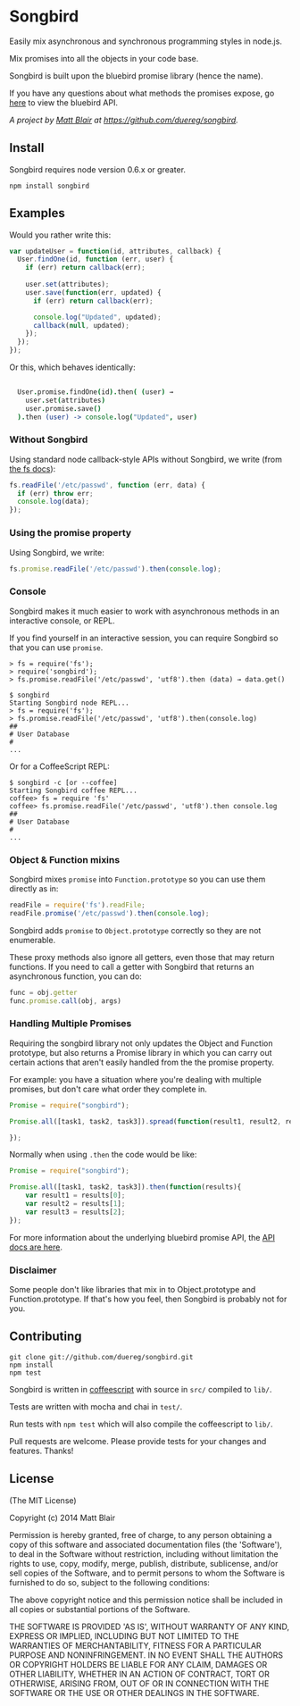 ﻿Songbird
=======

Easily mix asynchronous and synchronous programming styles in node.js. 

Mix promises into all the objects in your code base. 

Songbird is built upon the bluebird promise library (hence the name).

If you have any questions about what methods the promises expose, go [here](https://raw2.github.com/petkaantonov/bluebird/master/API.md) to view the bluebird API.

*A project by [Matt Blair](http://mattblair.co) at https://github.com/duereg/songbird.*

Install
-------

Songbird requires node version 0.6.x or greater.

```
npm install songbird
```


Examples
-----

Would you rather write this:

```javascript
var updateUser = function(id, attributes, callback) {
  User.findOne(id, function (err, user) {
    if (err) return callback(err);
    
    user.set(attributes);
    user.save(function(err, updated) {
      if (err) return callback(err);

      console.log("Updated", updated);
      callback(null, updated);
    });
  });
});
```

Or this, which behaves identically:

```coffeescript
 
  User.promise.findOne(id).then( (user) → 
    user.set(attributes)
    user.promise.save()
  ).then (user) -> console.log("Updated", user)
```

### Without Songbird

Using standard node callback-style APIs without Songbird, we write 
(from [the fs docs](http://nodejs.org/docs/v0.6.14/api/fs.html#fs_fs_readfile_filename_encoding_callback)):

```javascript
fs.readFile('/etc/passwd', function (err, data) {
  if (err) throw err;
  console.log(data);
});
```

### Using the promise property

Using Songbird, we write:

```javascript
fs.promise.readFile('/etc/passwd').then(console.log);
```

### Console

Songbird makes it much easier to work with asynchronous methods in an
interactive console, or REPL.

If you find yourself in an interactive session, you can require Songbird so that
you can use `promise`.

```
> fs = require('fs');
> require('songbird');
> fs.promise.readFile('/etc/passwd', 'utf8').then (data) → data.get()
```

```
$ songbird
Starting Songbird node REPL...
> fs = require('fs');
> fs.promise.readFile('/etc/passwd', 'utf8').then(console.log)
##
# User Database
#
...
```

Or for a CoffeeScript REPL:

```
$ songbird -c [or --coffee]
Starting Songbird coffee REPL...
coffee> fs = require 'fs'
coffee> fs.promise.readFile('/etc/passwd', 'utf8').then console.log
##
# User Database
#
...
```
### Object & Function mixins

Songbird mixes `promise` into `Function.prototype` so you can
use them directly as in:

```javascript
readFile = require('fs').readFile;
readFile.promise('/etc/passwd').then(console.log);
```

Songbird adds `promise` to `Object.prototype` correctly so they
are not enumerable.

These proxy methods also ignore all getters, even those that may
return functions. If you need to call a getter with Songbird that returns an
asynchronous function, you can do:

```javascript
func = obj.getter
func.promise.call(obj, args)
```

### Handling Multiple Promises

Requiring the songbird library not only updates the Object and Function prototype, but also returns a Promise library in which you can carry out certain actions that aren't easily handled from the the promise property.

For example: you have a situation where you're dealing with multiple promises, but don't care what order they complete in. 

```js
Promise = require("songbird");

Promise.all([task1, task2, task3]).spread(function(result1, result2, result3){

});
```

Normally when using `.then` the code would be like:

```js
Promise = require("songbird");

Promise.all([task1, task2, task3]).then(function(results){
    var result1 = results[0];
    var result2 = results[1];
    var result3 = results[2];
});
```

For more information about the underlying bluebird promise API, the [API docs are here](https://raw2.github.com/petkaantonov/bluebird/master/API.md).

### Disclaimer

Some people don't like libraries that mix in to Object.prototype
and Function.prototype. If that's how you feel, then Songbird is probably
not for you. 

Contributing
------------

```
git clone git://github.com/duereg/songbird.git
npm install
npm test
```

Songbird is written in [coffeescript](http://coffeescript.org) with
source in `src/` compiled to `lib/`.

Tests are written with mocha and chai in `test/`.

Run tests with `npm test` which will also compile the coffeescript to
`lib/`.

Pull requests are welcome. Please provide tests for your changes and
features. Thanks!

License
-------

(The MIT License)

Copyright (c) 2014 Matt Blair

Permission is hereby granted, free of charge, to any person obtaining
a copy of this software and associated documentation files (the
'Software'), to deal in the Software without restriction, including
without limitation the rights to use, copy, modify, merge, publish,
distribute, sublicense, and/or sell copies of the Software, and to
permit persons to whom the Software is furnished to do so, subject to
the following conditions:

The above copyright notice and this permission notice shall be
included in all copies or substantial portions of the Software.

THE SOFTWARE IS PROVIDED 'AS IS', WITHOUT WARRANTY OF ANY KIND,
EXPRESS OR IMPLIED, INCLUDING BUT NOT LIMITED TO THE WARRANTIES OF
MERCHANTABILITY, FITNESS FOR A PARTICULAR PURPOSE AND NONINFRINGEMENT.
IN NO EVENT SHALL THE AUTHORS OR COPYRIGHT HOLDERS BE LIABLE FOR ANY
CLAIM, DAMAGES OR OTHER LIABILITY, WHETHER IN AN ACTION OF CONTRACT,
TORT OR OTHERWISE, ARISING FROM, OUT OF OR IN CONNECTION WITH THE
SOFTWARE OR THE USE OR OTHER DEALINGS IN THE SOFTWARE.

